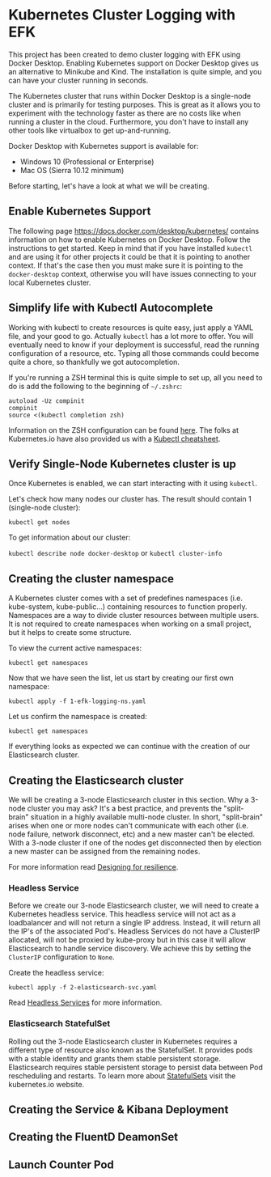 # Kubernetes Cluster Logging with EFK
This project has been created to demo cluster logging with EFK using Docker Desktop. Enabling Kubernetes support on 
Docker Desktop gives us an alternative to Minikube and Kind. The installation is quite simple, and you can have your
cluster running in seconds.

The Kubernetes cluster that runs within Docker Desktop is a single-node cluster and is primarily for testing purposes.
This is great as it allows you to experiment with the technology faster as there are no costs like when running a
cluster in the cloud. Furthermore, you don't have to install any other tools like virtualbox to get up-and-running.

Docker Desktop with Kubernetes support is available for:
* Windows 10 (Professional or Enterprise)
* Mac OS (Sierra 10.12 minimum)

Before starting, let's have a look at what we will be creating.
<paste image>

## Enable Kubernetes Support
The following page https://docs.docker.com/desktop/kubernetes/ contains information on how to enable Kubernetes on
Docker Desktop. Follow the instructions to get started. Keep in mind that if you have installed `kubectl` and are using it
for other projects it could be that it is pointing to another context. If that's the case then you must make sure it is
pointing to the `docker-desktop` context, otherwise you will have issues connecting to your local Kubernetes cluster.

## Simplify life with Kubectl Autocomplete
Working with kubectl to create resources is quite easy, just apply a YAML file, and your good to go. Actually `kubectl` has 
a lot more to offer. You will eventually need to know if your deployment is successful, read the running configuration of 
a resource, etc. Typing all those commands could become quite a chore, so thankfully we got autocompletion.

If you're running a ZSH terminal this is quite simple to set up, all you need to do is add the following to the beginning 
of `~/.zshrc`:

```shell
autoload -Uz compinit
compinit
source <(kubectl completion zsh)
```
Information on the ZSH configuration can be found [here](https://kubernetes.io/docs/tasks/tools/included/optional-kubectl-configs-zsh/).
The folks at Kubernetes.io have also provided us with a [Kubectl cheatsheet](https://kubernetes.io/docs/reference/kubectl/cheatsheet/).

## Verify Single-Node Kubernetes cluster is up
Once Kubernetes is enabled, we can start interacting with it using `kubectl`.

Let's check how many nodes our cluster has. The result should contain 1 (single-node cluster): 

`kubectl get nodes`

To get information about our cluster:

`kubectl describe node docker-desktop` or `kubectl cluster-info`

## Creating the cluster namespace
A Kubernetes cluster comes with a set of predefines namespaces (i.e. kube-system, kube-public...) containing resources 
to function properly. Namespaces are a way to divide cluster resources between multiple users. It is not required to 
create namespaces when working on a small project, but it helps to create some structure.

To view the current active namespaces: 

`kubectl get namespaces`

Now that we have seen the list, let us start by creating our first own namespace:

`kubectl apply -f 1-efk-logging-ns.yaml`

Let us confirm the namespace is created:

`kubectl get namespaces`

If everything looks as expected we can continue with the creation of our Elasticsearch cluster.

## Creating the Elasticsearch cluster
We will be creating a 3-node Elasticsearch cluster in this section. Why a 3-node cluster you may ask? It's a best practice, 
and prevents the "split-brain" situation in a highly available multi-node cluster. In short, "split-brain" arises when one or more
nodes can't communicate with each other (i.e. node failure, network disconnect, etc) and a new master can't be elected. 
With a 3-node cluster if one of the nodes get disconnected then by election a new master can be assigned from the
remaining nodes.

For more information read [Designing for resilience](https://www.elastic.co/guide/en/elasticsearch/reference/current/high-availability-cluster-design.html).

### Headless Service
Before we create our 3-node Elasticsearch cluster, we will need to create a Kubernetes headless service. This headless
service will not act as a loadbalancer and will not return a single IP address. Instead, it will return all the IP's 
of the associated Pod's. Headless Services do not have a ClusterIP allocated, will not be proxied by kube-proxy but in this
case it will allow Elasticsearch to handle service discovery. We achieve this by setting the `ClusterIP` configuration to `None`.

Create the headless service:

`kubectl apply -f 2-elasticsearch-svc.yaml`

Read [Headless Services](https://kubernetes.io/docs/concepts/services-networking/service/#headless-services) for more
information.

### Elasticsearch StatefulSet
Rolling out the 3-node Elasticsearch cluster in Kubernetes requires a different type of resource also known as the
StatefulSet. It provides pods with a stable identity and grants them stable persistent storage. Elasticsearch requires 
stable persistent storage to persist data between Pod rescheduling and restarts. To learn more about 
[StatefulSets](https://kubernetes.io/docs/concepts/workloads/controllers/statefulset/) visit the kubernetes.io website.



## Creating the Service & Kibana Deployment

## Creating the FluentD DeamonSet

## Launch Counter Pod
